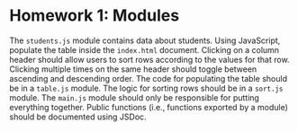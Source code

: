 # Homework 1: Modules

The `students.js` module contains data about students. Using JavaScript,
populate the table inside the `index.html` document. Clicking on a
column header should allow users to sort rows according to the values
for that row. Clicking multiple times on the same header should toggle
between ascending and descending order. The code for populating the
table should be in a `table.js` module. The logic for sorting rows
should be in a `sort.js` module. The `main.js` module should only be
responsible for putting everything together. Public functions (i.e.,
functions exported by a module) should be documented using JSDoc.
